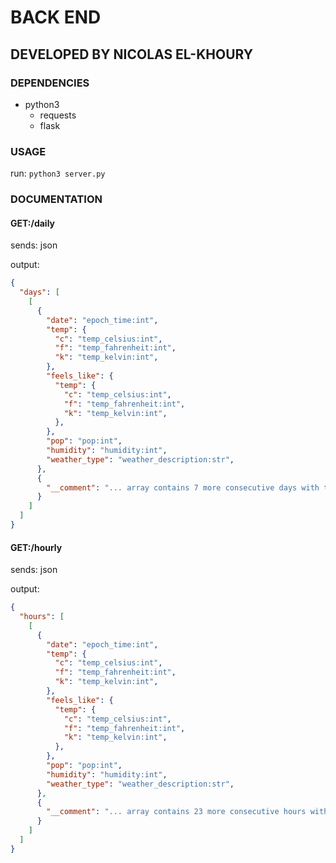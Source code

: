# BACK END

## DEVELOPED BY NICOLAS EL-KHOURY

### DEPENDENCIES

- python3
  - requests
  - flask
 
### USAGE

run: `python3 server.py`

### DOCUMENTATION

#### GET:/daily

sends: json

output:

```json
{
  "days": [
    [
      {
        "date": "epoch_time:int",
        "temp": {
          "c": "temp_celsius:int",
          "f": "temp_fahrenheit:int",
          "k": "temp_kelvin:int",
        },
        "feels_like": {
          "temp": {
            "c": "temp_celsius:int",
            "f": "temp_fahrenheit:int",
            "k": "temp_kelvin:int",
          },
        },
        "pop": "pop:int",
        "humidity": "humidity:int",
        "weather_type": "weather_description:str",
      },
      {
        "__comment": "... array contains 7 more consecutive days with the same info, first one being today ..."
      }
    ]
  ]
}
```

#### GET:/hourly

sends: json

output:

```json
{
  "hours": [
    [
      {
        "date": "epoch_time:int",
        "temp": {
          "c": "temp_celsius:int",
          "f": "temp_fahrenheit:int",
          "k": "temp_kelvin:int",
        },
        "feels_like": {
          "temp": {
            "c": "temp_celsius:int",
            "f": "temp_fahrenheit:int",
            "k": "temp_kelvin:int",
          },
        },
        "pop": "pop:int",
        "humidity": "humidity:int",
        "weather_type": "weather_description:str",
      },
      {
        "__comment": "... array contains 23 more consecutive hours with the same info, first one being the current hour ..."
      }
    ]
  ]
}
```
